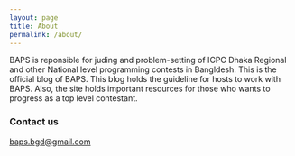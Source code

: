 ```yaml
---
layout: page
title: About
permalink: /about/
---
```


BAPS is reponsible for juding and problem-setting of ICPC Dhaka Regional and other National level programming contests in Bangldesh. This is the official blog of BAPS. This blog holds the guideline for hosts to work with BAPS. Also, the site holds important resources for those who wants to progress as a top level contestant.

### Contact us

[baps.bgd@gmail.com](mailto:baps.bgd@gmail.com)
